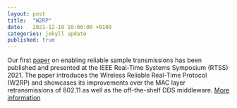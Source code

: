 ```yaml
---
layout: post
title:  "W2RP"
date:   2021-12-10 10:00:00 +0100
categories: jekyll update
published: true
---
```


Our first [paper](https://doi.org/10.24355/dbbs.084-202405030723-0) on enabling reliable sample transmissions has been published and presented at the IEEE Real-Time Systems Symposium (RTSS) 2021. The paper introduces the Wireless Reliable Real-Time Protocol (W2RP) and showcases its improvements over the MAC layer retransmissions of 802.11 as well as the off-the-shelf DDS middleware. [More information](https://ida-tubs.github.io/lotus/topics/01_error_correction/)
